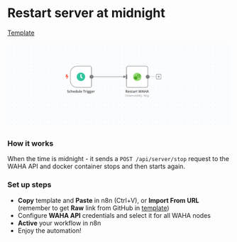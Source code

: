 # Restart server at midnight
[Template](./template.json)

![](workflow.png)


### How it works
When the time is midnight - it sends a `POST /api/server/stop` request to the 
WAHA API and docker container stops and then starts again.

### Set up steps
- **Copy** template and **Paste** in n8n (Ctrl+V), or **Import From URL** (remember to get **Raw** link from GitHub in [template](./template.json))
- Configure **WAHA API** credentials and select it for all WAHA nodes
- **Active** your workflow in n8n
- Enjoy the automation! 
